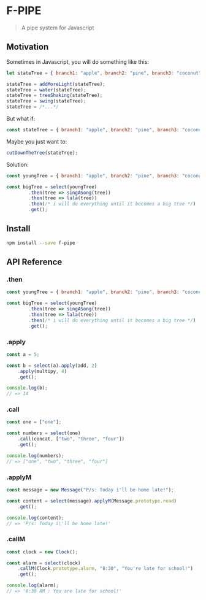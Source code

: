 F-PIPE
======
> A pipe system for Javascript

Motivation
----------

Sometimes in Javascript, you will do something like this:

```javascript
let stateTree = { branch1: "apple", branch2: "pine", branch3: "coconut" }

stateTree = addMoreLight(stateTree);
stateTree = water(stateTree);
stateTree = treeShaking(stateTree);
stateTree = swing(stateTree);
stateTree = /*...*/
```

But what if:

```javascript
const stateTree = { branch1: "apple", branch2: "pine", branch3: "coconut" }
```

Maybe you just want to:

```javascript
cutDownTheTree(stateTree);
```

Solution:

```javascript
const youngTree = { branch1: "apple", branch2: "pine", branch3: "coconut" }

const bigTree = select(youngTree)
		.then(tree => singASong(tree))
		.then(tree => lala(tree))
		.then(/* i will do everything until it becomes a big tree */)
		.get();
```

Install
-------

```bash
npm install --save f-pipe
```

API Reference
-------------

### .then

```javascript
const youngTree = { branch1: "apple", branch2: "pine", branch3: "coconut" }

const bigTree = select(youngTree)
		.then(tree => singASong(tree))
		.then(tree => lala(tree))
		.then(/* i will do everything until it becomes a big tree */)
		.get();
```

### .apply

```javascript
const a = 5;

const b = select(a).apply(add, 2)
	.apply(multipy, 4)
	.get();

console.log(b);
// => 14
```

### .call

```javascript
const one = ["one"];

const numbers = select(one)
	.call(concat, ["two", "three", "four"])
	.get();

console.log(numbers);
// => ["one", "two", "three", "four"]
```

### .applyM

```javascript
const message = new Message("P/s: Today i'll be home late!");

const content = select(message).applyM(Message.prototype.read)
	.get();

console.log(content);
// => 'P/s: Today i\'ll be home late!'
```

### .callM

```javascript
const clock = new Clock();

const alarm = select(clock)
	.callM(Clock.prototype.alarm, "8:30", "You're late for school!")
	.get();

console.log(alarm);
// => '8:30 AM : You are late for school!'
```